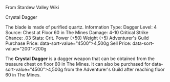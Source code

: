 From Stardew Valley Wiki

Crystal Dagger

The blade is made of purified quartz. Information Type: Dagger Level: 4 Source: Chest at Floor 60 in The Mines Damage: 4-10 Critical Strike Chance: .03 Stats: Crit. Power (+50) Weight (+5) Adventurer's Guild Purchase Price: data-sort-value="4500"&gt;4,500g Sell Price: data-sort-value="200"&gt;200g

The **Crystal Dagger** is a dagger weapon that can be obtained from the treasure chest on floor 60 in The Mines. It can also be purchased for data-sort-value="4500"&gt;4,500g from the Adventurer's Guild after reaching floor 60 in The Mines.
